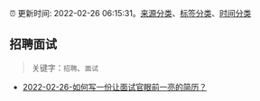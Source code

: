 :alarm_clock: 更新时间: 2022-02-26 06:15:31。[来源分类](../README.md)、[标签分类](../TAGS.md)、[时间分类](../TIMELINE.md)

## 招聘面试


> 关键字：`招聘`、`面试`



- [2022-02-26-如何写一份让面试官眼前一亮的简历？](https://toutiao.io/k/n5pmmlc) 